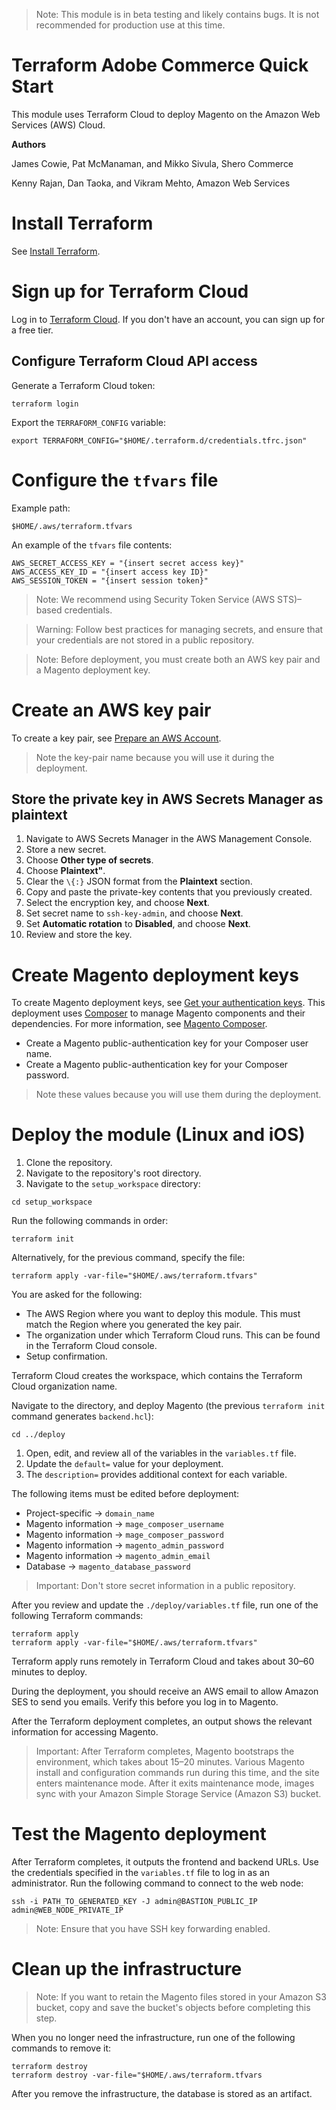 > Note: This module is in beta testing and likely contains bugs. It is not recommended for production use at this time.

# Terraform Adobe Commerce Quick Start
This module uses Terraform Cloud to deploy Magento on the Amazon Web Services (AWS) Cloud.

**Authors**

James Cowie, Pat McManaman, and Mikko Sivula, Shero Commerce

Kenny Rajan, Dan Taoka, and Vikram Mehto, Amazon Web Services

# Install Terraform
See [Install Terraform](https://learn.hashicorp.com/tutorials/terraform/install-cli).

# Sign up for Terraform Cloud
Log in to [Terraform Cloud](https://app.terraform.io/signup/account). If you don't have an account, you can sign up for a free tier.

## Configure Terraform Cloud API access

Generate a Terraform Cloud token:

```
terraform login
```

Export the `TERRAFORM_CONFIG` variable:

```
export TERRAFORM_CONFIG="$HOME/.terraform.d/credentials.tfrc.json"
```

# Configure the `tfvars` file

Example path:

```
$HOME/.aws/terraform.tfvars
```

An example of the `tfvars` file contents:

```
AWS_SECRET_ACCESS_KEY = "{insert secret access key}"
AWS_ACCESS_KEY_ID = "{insert access key ID}"
AWS_SESSION_TOKEN = "{insert session token}"
```

> Note: We recommend using Security Token Service (AWS STS)–based credentials.

> Warning: Follow best practices for managing secrets, and ensure that your credentials are not stored in a public repository.

> Note: Before deployment, you must create both an AWS key pair and a Magento deployment key.

# Create an AWS key pair
To create a key pair, see [Prepare an AWS Account](https://docs.aws.amazon.com/quickstart/latest/magento/step1.html).

> Note the key-pair name because you will use it during the deployment.

## Store the private key in AWS Secrets Manager as plaintext

1. Navigate to AWS Secrets Manager in the AWS Management Console.
2. Store a new secret.
3. Choose **Other type of secrets**.
4. Choose **Plaintext"**.
5. Clear the `\{:}` JSON format from the **Plaintext** section.
6. Copy and paste the private-key contents that you previously created.
7. Select the encryption key, and choose **Next**. 
8. Set secret name to `ssh-key-admin`, and choose **Next**.
9. Set **Automatic rotation** to **Disabled**, and choose **Next**.
10. Review and store the key.

# Create Magento deployment keys

To create Magento deployment keys, see [Get your authentication keys](https://devdocs.magento.com/guides/v2.4/install-gde/prereq/connect-auth.html). This deployment uses [Composer](https://getcomposer.org/) to manage Magento components and their dependencies. For more information, see [Magento Composer](https://devdocs.magento.com/guides/v2.4/extension-dev-guide/intro/intro-composer.html).

* Create a Magento public-authentication key for your Composer user name.
* Create a Magento public-authentication key for your Composer password.

> Note these values because you will use them during the deployment.

# Deploy the module (Linux and iOS)

1. Clone the repository.
2. Navigate to the repository's root directory.
3. Navigate to the `setup_workspace` directory:

```
cd setup_workspace
```

Run the following commands in order:

```
terraform init
```

Alternatively, for the previous command, specify the file:

```
terraform apply -var-file="$HOME/.aws/terraform.tfvars"
```

You are asked for the following:
* The AWS Region where you want to deploy this module. This must match the Region where you generated the key pair.
* The organization under which Terraform Cloud runs. This can be found in the Terraform Cloud console.
* Setup confirmation.

Terraform Cloud creates the workspace, which contains the Terraform Cloud organization name.

Navigate to the directory, and deploy Magento (the previous `terraform init` command generates `backend.hcl`):

```
cd ../deploy
```

1. Open, edit, and review all of the variables in the `variables.tf` file.
2. Update the `default=` value for your deployment.
3. The `description=` provides additional context for each variable.

The following items must be edited before deployment:

* Project-specific -> `domain_name`
* Magento information -> `mage_composer_username`
* Magento information -> `mage_composer_password`
* Magento information -> `magento_admin_password`
* Magento information -> `magento_admin_email`
* Database -> `magento_database_password`

> Important: Don't store secret information in a public repository.

After you review and update the `./deploy/variables.tf` file, run one of the following Terraform commands:

```
terraform apply
terraform apply -var-file="$HOME/.aws/terraform.tfvars"
```

Terraform apply runs remotely in Terraform Cloud and takes about 30–60 minutes to deploy.

During the deployment, you should receive an AWS email to allow Amazon SES to send you emails. Verify this before you log in to Magento.

After the Terraform deployment completes, an output shows the relevant information for accessing Magento.

> Important: After Terraform completes, Magento bootstraps the environment, which takes about 15–20 minutes. Various Magento install and configuration commands run during this time, and the site enters maintenance mode. After it exits maintenance mode, images sync with your Amazon Simple Storage Service (Amazon S3) bucket.


# Test the Magento deployment
After Terraform completes, it outputs the frontend and backend URLs. Use the credentials specified in the `variables.tf` file to log in as an administrator. Run the following command to connect to the web node:

```
ssh -i PATH_TO_GENERATED_KEY -J admin@BASTION_PUBLIC_IP admin@WEB_NODE_PRIVATE_IP
```

> Note: Ensure that you have SSH key forwarding enabled.

# Clean up the infrastructure

> Note: If you want to retain the Magento files stored in your Amazon S3 bucket, copy and save the bucket's objects before completing this step.

When you no longer need the infrastructure, run one of the following commands to remove it:

```
terraform destroy
terraform destroy -var-file="$HOME/.aws/terraform.tfvars
```

After you remove the infrastructure, the database is stored as an artifact.

